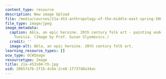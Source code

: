 ```yaml
---
content_type: resource
description: New image Upload
file: /media/courses/21a-453-anthropology-of-the-middle-east-spring-2004/20b57a7b2f1b4c0a2ce81f737d8a34ac_21a-453s04-th.jpg
file_type: image/jpeg
image_metadata:
  caption: Abla, an epic heroine. 20th century folk art - painting under glass, Tunis,
    Tunisia. (Image by Prof. Susan Slyomovics.)
  credit: ''
  image-alt: Abla, an epic heroine. 20th century folk art.
learning_resource_types: []
ocw_type: OCWImage
resourcetype: Image
title: 21a-453s04-th.jpg
uid: 20b57a7b-2f1b-4c0a-2ce8-1f737d8a34ac
---
```

